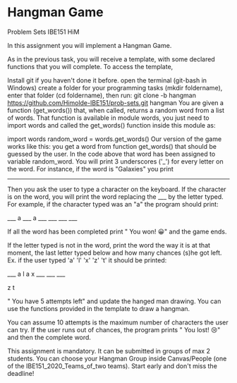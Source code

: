 # Hangman Game
Problem Sets IBE151 HiM

In this assignment you will implement a Hangman Game.

As in the previous task, you will receive a template, with some declared functions that you will complete.
To access the template,

Install git if you haven't done it before.
open the terminal (git-bash in Windows)
create a folder for your programming tasks (mkdir foldername),
enter that folder (cd foldername), then run:
git clone -b hangman https://github.com/Himolde-IBE151/prob-sets.git hangman
You are given a function (get_words()) that, when called, returns a random word from a list of words. That function is available in module words, you just need to import words and called the get_words() function inside this module as:

import words
random_word = words.get_words()
Our version of the game works like this: you get a word from function get_words() that should be guessed by the user. In the code above that word has been assigned to variable random_word. You will print 3 underscores ('_')  for every letter on the word. For instance, if the word is "Galaxies" you print

___ ___ ___ ___ ___ ___ ___ ___

Then you ask the user to type a character on the keyboard. If the character  is on the word, you will print the word replacing the ___ by the letter typed. For example, if the character typed was an "a" the program should print:

___  a  ___  a  ___ ___ ___ ___

If all the word has been completed print " You won! 😀" and the game ends.

If the letter typed is not in the word, print the word the way it is at that moment, the last letter typed below and how many chances (s)he got left. Ex. if the user typed 'a' 'l' 'x' 'z'  't' it should be printed:

___  a   l  a  x  ___ ___ ___

z t 

" You have 5 attempts left"
and update the hanged man drawing. You can use the functions provided in the template to draw a hangman. 

You can assume 10 attempts is the maximum number of characters the user can try. If the user runs out of chances, the program prints " You lost! 😢" and then the complete word.

This assignment is mandatory.  It can be submitted in groups of max 2 students. You can choose your Hangman Group inside Canvas/People (one of the IBE151_2020_Teams_of_two teams).  Start early and don't miss the deadline!


